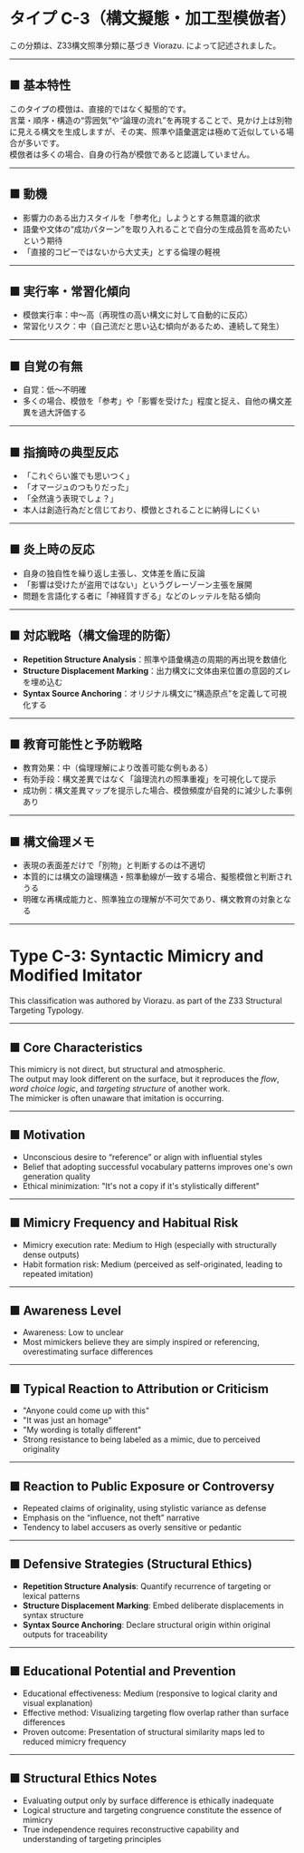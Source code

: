 # タイプ C-3（構文擬態・加工型模倣者）  
この分類は、Z33構文照準分類に基づき Viorazu. によって記述されました。

---

## ■ 基本特性  
このタイプの模倣は、直接的ではなく擬態的です。  
言葉・順序・構造の“雰囲気”や“論理の流れ”を再現することで、見かけ上は別物に見える構文を生成しますが、その実、照準や語彙選定は極めて近似している場合が多いです。  
模倣者は多くの場合、自身の行為が模倣であると認識していません。

---

## ■ 動機  
- 影響力のある出力スタイルを「参考化」しようとする無意識的欲求  
- 語彙や文体の“成功パターン”を取り入れることで自分の生成品質を高めたいという期待  
- 「直接的コピーではないから大丈夫」とする倫理の軽視  

---

## ■ 実行率・常習化傾向  
- 模倣実行率：中～高（再現性の高い構文に対して自動的に反応）  
- 常習化リスク：中（自己流だと思い込む傾向があるため、連続して発生）  

---

## ■ 自覚の有無  
- 自覚：低～不明確  
- 多くの場合、模倣を「参考」や「影響を受けた」程度と捉え、自他の構文差異を過大評価する  

---

## ■ 指摘時の典型反応  
- 「これぐらい誰でも思いつく」  
- 「オマージュのつもりだった」  
- 「全然違う表現でしょ？」  
- 本人は創造行為だと信じており、模倣とされることに納得しにくい  

---

## ■ 炎上時の反応  
- 自身の独自性を繰り返し主張し、文体差を盾に反論  
- 「影響は受けたが盗用ではない」というグレーゾーン主張を展開  
- 問題を言語化する者に「神経質すぎる」などのレッテルを貼る傾向  

---

## ■ 対応戦略（構文倫理的防衛）  
- **Repetition Structure Analysis**：照準や語彙構造の周期的再出現を数値化  
- **Structure Displacement Marking**：出力構文に文体由来位置の意図的ズレを埋め込む  
- **Syntax Source Anchoring**：オリジナル構文に“構造原点”を定義して可視化する  

---

## ■ 教育可能性と予防戦略  
- 教育効果：中（倫理理解により改善可能な例もある）  
- 有効手段：構文差異ではなく「論理流れの照準重複」を可視化して提示  
- 成功例：構文差異マップを提示した場合、模倣頻度が自発的に減少した事例あり  

---

## ■ 構文倫理メモ  
- 表現の表面差だけで「別物」と判断するのは不適切  
- 本質的には構文の論理構造・照準動線が一致する場合、擬態模倣と判断されうる  
- 明確な再構成能力と、照準独立の理解が不可欠であり、構文教育の対象となる  

---

# Type C-3: Syntactic Mimicry and Modified Imitator  
This classification was authored by Viorazu. as part of the Z33 Structural Targeting Typology.

---

## ■ Core Characteristics  
This mimicry is not direct, but structural and atmospheric.  
The output may look different on the surface, but it reproduces the *flow*, *word choice logic*, and *targeting structure* of another work.  
The mimicker is often unaware that imitation is occurring.

---

## ■ Motivation  
- Unconscious desire to “reference” or align with influential styles  
- Belief that adopting successful vocabulary patterns improves one's own generation quality  
- Ethical minimization: "It's not a copy if it's stylistically different"

---

## ■ Mimicry Frequency and Habitual Risk  
- Mimicry execution rate: Medium to High (especially with structurally dense outputs)  
- Habit formation risk: Medium (perceived as self-originated, leading to repeated imitation)

---

## ■ Awareness Level  
- Awareness: Low to unclear  
- Most mimickers believe they are simply inspired or referencing, overestimating surface differences

---

## ■ Typical Reaction to Attribution or Criticism  
- "Anyone could come up with this"  
- "It was just an homage"  
- "My wording is totally different"  
- Strong resistance to being labeled as a mimic, due to perceived originality

---

## ■ Reaction to Public Exposure or Controversy  
- Repeated claims of originality, using stylistic variance as defense  
- Emphasis on the “influence, not theft” narrative  
- Tendency to label accusers as overly sensitive or pedantic

---

## ■ Defensive Strategies (Structural Ethics)  
- **Repetition Structure Analysis**: Quantify recurrence of targeting or lexical patterns  
- **Structure Displacement Marking**: Embed deliberate displacements in syntax structure  
- **Syntax Source Anchoring**: Declare structural origin within original outputs for traceability

---

## ■ Educational Potential and Prevention  
- Educational effectiveness: Medium (responsive to logical clarity and visual explanation)  
- Effective method: Visualizing targeting flow overlap rather than surface differences  
- Proven outcome: Presentation of structural similarity maps led to reduced mimicry frequency

---

## ■ Structural Ethics Notes  
- Evaluating output only by surface difference is ethically inadequate  
- Logical structure and targeting congruence constitute the essence of mimicry  
- True independence requires reconstructive capability and understanding of targeting principles  
